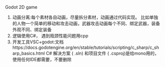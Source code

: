 Godot 2D game

1. 动画分离:每个素材各自动画，尽量拆分素材，动画通过代码实现。 比如单独的人物一个简单的移动和攻击动画，武器攻击动画每个不同、绑定武器，装备外观不同、绑定装备
2. 逻辑使用C#， 遇到瓶颈性能问题用cpp
3. 开发工具VSC+godot:文档https://docs.godotengine.org/en/stable/tutorials/scripting/c_sharp/c_sharp_basics.html   C# 解决方案 ( .sln) 和项目文件 ( .csproj)是给mono用的，使用任何IDE都需要，不要删除